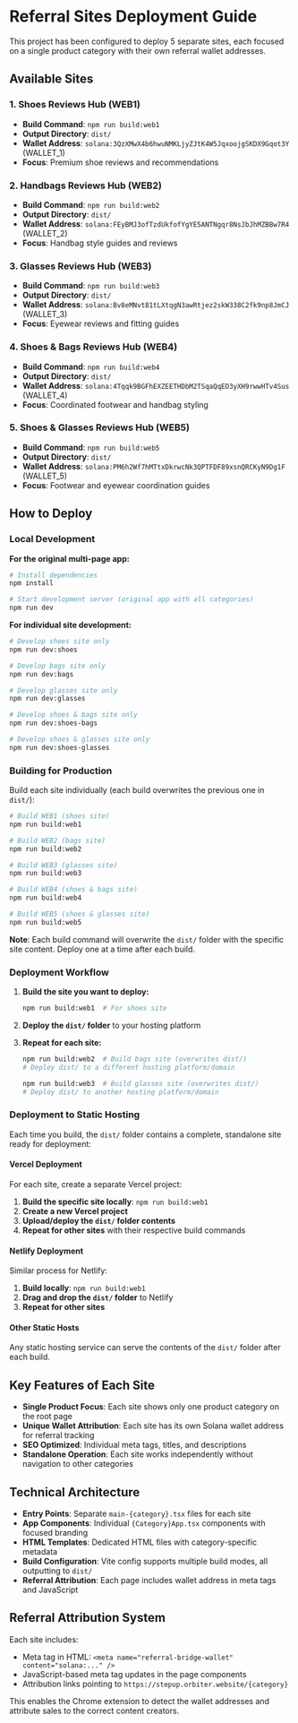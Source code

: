 # Referral Sites Deployment Guide

This project has been configured to deploy 5 separate sites, each focused on a single product category with their own referral wallet addresses.

## Available Sites

### 1. Shoes Reviews Hub (WEB1)
- **Build Command**: `npm run build:web1`
- **Output Directory**: `dist/`
- **Wallet Address**: `solana:3QzXMwX4b6hwuNMKLjyZJtK4W5JqxoojgSKDX9Gqot3Y` (WALLET_1)
- **Focus**: Premium shoe reviews and recommendations

### 2. Handbags Reviews Hub (WEB2)
- **Build Command**: `npm run build:web2`
- **Output Directory**: `dist/`
- **Wallet Address**: `solana:FEyBMJ3ofTzdUkfofYgYE5ANTNgqr8NsJbJhMZBBw7R4` (WALLET_2)
- **Focus**: Handbag style guides and reviews

### 3. Glasses Reviews Hub (WEB3)
- **Build Command**: `npm run build:web3`
- **Output Directory**: `dist/`
- **Wallet Address**: `solana:Bv8eMNvt81tLXtqgN3awRtjez2skW338C2fk9np8JmCJ` (WALLET_3)
- **Focus**: Eyewear reviews and fitting guides

### 4. Shoes & Bags Reviews Hub (WEB4)
- **Build Command**: `npm run build:web4`
- **Output Directory**: `dist/`
- **Wallet Address**: `solana:4Tqqk9BGFhEXZEETHDbM2TSqaQqED3yXH9rwwHTv4Sus` (WALLET_4)
- **Focus**: Coordinated footwear and handbag styling

### 5. Shoes & Glasses Reviews Hub (WEB5)
- **Build Command**: `npm run build:web5`
- **Output Directory**: `dist/`
- **Wallet Address**: `solana:PM6h2Wf7hMTtxDkrwcNk3QPTFDF89xsnQRCKyN9Dg1F` (WALLET_5)
- **Focus**: Footwear and eyewear coordination guides

## How to Deploy

### Local Development

**For the original multi-page app:**
```bash
# Install dependencies
npm install

# Start development server (original app with all categories)
npm run dev
```

**For individual site development:**
```bash
# Develop shoes site only
npm run dev:shoes

# Develop bags site only
npm run dev:bags

# Develop glasses site only
npm run dev:glasses

# Develop shoes & bags site only
npm run dev:shoes-bags

# Develop shoes & glasses site only
npm run dev:shoes-glasses
```

### Building for Production

Build each site individually (each build overwrites the previous one in `dist/`):

```bash
# Build WEB1 (shoes site)
npm run build:web1

# Build WEB2 (bags site)  
npm run build:web2

# Build WEB3 (glasses site)
npm run build:web3

# Build WEB4 (shoes & bags site)
npm run build:web4

# Build WEB5 (shoes & glasses site)
npm run build:web5
```

**Note**: Each build command will overwrite the `dist/` folder with the specific site content. Deploy one at a time after each build.

### Deployment Workflow

1. **Build the site you want to deploy:**
   ```bash
   npm run build:web1  # For shoes site
   ```

2. **Deploy the `dist/` folder** to your hosting platform

3. **Repeat for each site:**
   ```bash
   npm run build:web2  # Build bags site (overwrites dist/)
   # Deploy dist/ to a different hosting platform/domain
   
   npm run build:web3  # Build glasses site (overwrites dist/)
   # Deploy dist/ to another hosting platform/domain
   ```

### Deployment to Static Hosting

Each time you build, the `dist/` folder contains a complete, standalone site ready for deployment:

#### Vercel Deployment
For each site, create a separate Vercel project:

1. **Build the specific site locally**: `npm run build:web1`
2. **Create a new Vercel project**
3. **Upload/deploy the `dist/` folder contents**
4. **Repeat for other sites** with their respective build commands

#### Netlify Deployment
Similar process for Netlify:

1. **Build locally**: `npm run build:web1`
2. **Drag and drop the `dist/` folder** to Netlify
3. **Repeat for other sites**

#### Other Static Hosts
Any static hosting service can serve the contents of the `dist/` folder after each build.

## Key Features of Each Site

- **Single Product Focus**: Each site shows only one product category on the root page
- **Unique Wallet Attribution**: Each site has its own Solana wallet address for referral tracking
- **SEO Optimized**: Individual meta tags, titles, and descriptions
- **Standalone Operation**: Each site works independently without navigation to other categories

## Technical Architecture

- **Entry Points**: Separate `main-{category}.tsx` files for each site
- **App Components**: Individual `{Category}App.tsx` components with focused branding
- **HTML Templates**: Dedicated HTML files with category-specific metadata
- **Build Configuration**: Vite config supports multiple build modes, all outputting to `dist/`
- **Referral Attribution**: Each page includes wallet address in meta tags and JavaScript

## Referral Attribution System

Each site includes:
- Meta tag in HTML: `<meta name="referral-bridge-wallet" content="solana:..." />`
- JavaScript-based meta tag updates in the page components
- Attribution links pointing to `https://stepup.orbiter.website/{category}`

This enables the Chrome extension to detect the wallet addresses and attribute sales to the correct content creators. 